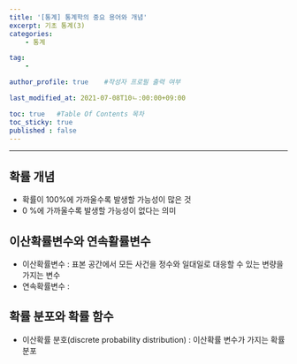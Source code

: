 ```yaml
---
title: '[통계] 통계학의 중요 용어와 개념'
excerpt: 기초 통계(3)
categories:
    - 통계

tag:
    - 

author_profile: true    #작성자 프로필 출력 여부

last_modified_at: 2021-07-08T10ㄴ:00:00+09:00

toc: true   #Table Of Contents 목차 
toc_sticky: true
published : false
---
```


---

## 확률 개념
- 확률이 100%에 가까울수록 발생할 가능성이 많은 것 
- 0 %에 가까울수록 발생할 가능성이 없다는 의미


## 이산확률변수와 연속활률변수
- 이산확률변수 : 표본 공간에서 모든 사건을 정수와 일대일로 대응할 수 있는 변량을 가지는 변수
- 연속확률변수 : 

## 확률 분포와 확률 함수
- 이산확률 분호(discrete probability distribution) : 이산확률 변수가 가지는 확률 분포